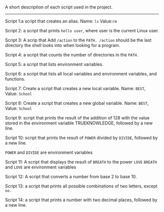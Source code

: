 A short description of each script used in the project.  
***
Script 1:a script that creates an alias. Name: ```ls``` Value:``` rm ```

Script 2: a script that prints ```hello user```, where user is the current Linux user.

Script 3: A scrip that Add ```/action``` to the ```PATH. /action``` should be the last directory the shell looks into when looking for a program.

Script 4: a script that counts the number of directories in the ```PATH.```

Script 5: a script that lists environment variables.

Script 6:  a script that lists all local variables and environment variables, and functions.

Script 7: Create a script that creates a new local variable. Name: ```BEST```, Value: ```School```

Script 8: Create a script that creates a new global variable. Name: ```BEST```, Value: ```School```

Script 9: script that prints the result of the addition of 128 with the value stored in the environment variable TRUEKNOWLEDGE, followed by a new line.

Script 10: script that prints the result of ```POWER``` divided by ```DIVIDE```, followed by a new line.

```POWER``` and ```DIVIDE``` are environment variables

Script 11: A script that displays the result of ```BREATH``` to the power ```LOVE``` ```BREATH``` and ```LOVE``` are environment variables

Script 12: A script that converts a number from base 2 to base 10.

Script 13: a script that prints all possible combinations of two letters, except ```oo.```

Script 14: a script that prints a number with two decimal places, followed by a new line.
